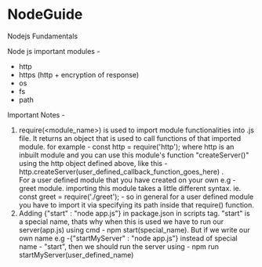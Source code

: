 # NodeGuide

Nodejs Fundamentals

Node js important modules -

<ul>
<li>http</li>
<li>https (http + encryption of response)</li>
<li>os</li>
<li>fs</li>
<li>path</li>
</ul>

Important Notes -

1. require(<module_name>) is used to import module functionalities into .js file.
   It returns an object that is used to call functions of that imported module. for example -
   const http = require('http'); where http is an inbuilt module and you can use this module's
   function "createServer()" using the http object defined above, like this - http.createServer(user_defined_callback_function_goes_here) .  
   For a user defined module that you have created on your own e.g - greet module. importing this module
   takes a little different syntax. ie. const greet = require('./greet'); - so in general for a user defined
   module you have to import it via specifying its path inside that require() function.
2. Adding {"start" : "node app.js"} in package.json in scripts tag. "start" is a special name, thats why when this is used we have to run our server(app.js) using cmd - npm start(special_name). But if we write our own name e.g -{"startMyServer" : "node app.js"} instead of special name - "start", then we should run the server using - npm run startMyServer(user_defined_name)

